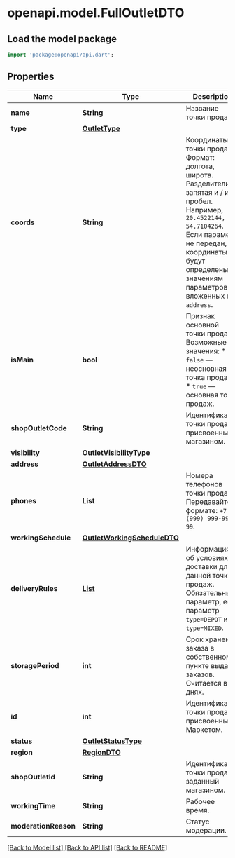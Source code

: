 # openapi.model.FullOutletDTO

## Load the model package
```dart
import 'package:openapi/api.dart';
```

## Properties
Name | Type | Description | Notes
------------ | ------------- | ------------- | -------------
**name** | **String** | Название точки продаж.  | 
**type** | [**OutletType**](OutletType.md) |  | 
**coords** | **String** | Координаты точки продаж.  Формат: долгота, широта. Разделители: запятая и / или пробел. Например, `20.4522144, 54.7104264`.  Если параметр не передан, координаты будут определены по значениям параметров, вложенных в `address`.  | [optional] 
**isMain** | **bool** | Признак основной точки продаж.  Возможные значения:  * `false` — неосновная точка продаж. * `true` — основная точка продаж.  | [optional] 
**shopOutletCode** | **String** | Идентификатор точки продаж, присвоенный магазином. | [optional] 
**visibility** | [**OutletVisibilityType**](OutletVisibilityType.md) |  | [optional] 
**address** | [**OutletAddressDTO**](OutletAddressDTO.md) |  | 
**phones** | **List<String>** | Номера телефонов точки продаж. Передавайте в формате: `+7 (999) 999-99-99`.  | [default to const []]
**workingSchedule** | [**OutletWorkingScheduleDTO**](OutletWorkingScheduleDTO.md) |  | 
**deliveryRules** | [**List<OutletDeliveryRuleDTO>**](OutletDeliveryRuleDTO.md) | Информация об условиях доставки для данной точки продаж.  Обязательный параметр, если параметр `type=DEPOT` или `type=MIXED`.  | [optional] [default to const []]
**storagePeriod** | **int** | Срок хранения заказа в собственном пункте выдачи заказов. Считается в днях. | [optional] 
**id** | **int** | Идентификатор точки продаж, присвоенный Маркетом. | [optional] 
**status** | [**OutletStatusType**](OutletStatusType.md) |  | [optional] 
**region** | [**RegionDTO**](RegionDTO.md) |  | [optional] 
**shopOutletId** | **String** | Идентификатор точки продаж, заданный магазином. | [optional] 
**workingTime** | **String** | Рабочее время. | [optional] 
**moderationReason** | **String** | Статус модерации. | [optional] 

[[Back to Model list]](../README.md#documentation-for-models) [[Back to API list]](../README.md#documentation-for-api-endpoints) [[Back to README]](../README.md)


